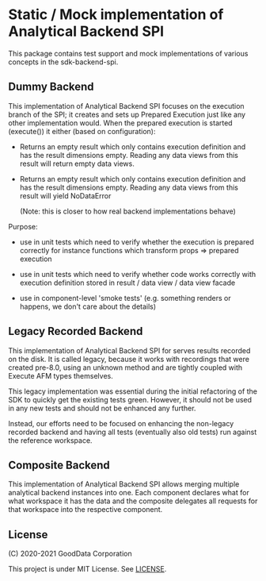 # Static / Mock implementation of Analytical Backend SPI

This package contains test support and mock implementations of various concepts in the sdk-backend-spi.

## Dummy Backend

This implementation of Analytical Backend SPI focuses on the execution branch of the SPI; it creates
and sets up Prepared Execution just like any other implementation would. When the prepared execution
is started (execute()) it either (based on configuration):

-   Returns an empty result which only contains execution definition and has the result dimensions empty.
    Reading any data views from this result will return empty data views.

-   Returns an empty result which only contains execution definition and has the result dimensions empty.
    Reading any data views from this result will yield NoDataError

    (Note: this is closer to how real backend implementations behave)

Purpose:

-   use in unit tests which need to verify whether the execution is prepared correctly
    for instance functions which transform props => prepared execution

-   use in unit tests which need to verify whether code works correctly with execution definition
    stored in result / data view / data view facade

-   use in component-level 'smoke tests' (e.g. something renders or happens, we don't care about the details)

## Legacy Recorded Backend

This implementation of Analytical Backend SPI for serves results recorded on the disk. It is called
legacy, because it works with recordings that were created pre-8.0, using an unknown method and are
tightly coupled with Execute AFM types themselves.

This legacy implementation was essential during the initial refactoring of the SDK to quickly get the
existing tests green. However, it should not be used in any new tests and should not be enhanced any further.

Instead, our efforts need to be focused on enhancing the non-legacy recorded backend and having all
tests (eventually also old tests) run against the reference workspace.

## Composite Backend

This implementation of Analytical Backend SPI allows merging multiple analytical backend instances into one. Each
component declares what for what workspace it has the data and the composite delegates all requests for that
workspace into the respective component.

## License

(C) 2020-2021 GoodData Corporation

This project is under MIT License. See [LICENSE](LICENSE).
